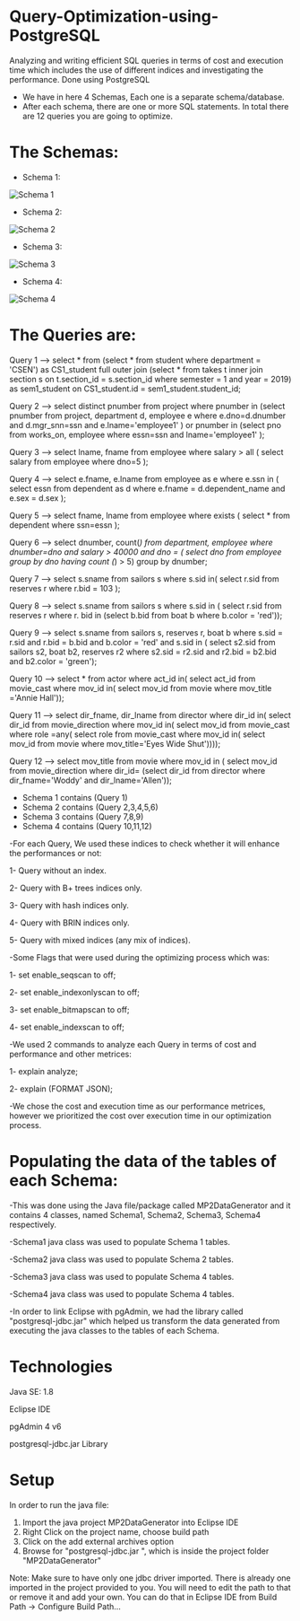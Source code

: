# Query-Optimization-using-PostgreSQL
Analyzing and writing efficient SQL queries in terms of cost and execution time which includes the use of different indices and investigating the performance. Done using PostgreSQL

* We have in here 4 Schemas, Each one is a separate schema/database.
* After each schema, there are one or more SQL statements. In total there are 12 queries you are going to optimize.

# The Schemas:

* Schema 1:

![Schema 1](https://user-images.githubusercontent.com/105018459/176202995-14647a64-a8d8-4606-a494-941ee735f9e8.PNG)



* Schema 2:

![Schema 2](https://user-images.githubusercontent.com/105018459/176203113-73713a97-fedc-46ac-8ac4-bd155179eecd.PNG)


* Schema 3:

![Schema 3](https://user-images.githubusercontent.com/105018459/176203161-1e8aed4e-228e-4a9d-8516-c9ac344b0304.PNG)


* Schema 4:

![Schema 4](https://user-images.githubusercontent.com/105018459/176203210-a24bf990-1c91-4074-a18f-a1f05d9c7c9c.PNG)




# The Queries are:
 
Query 1 -->  select * 
from (select * 
from student 
where 
department = 'CSEN') as CS1_student 
full outer join
(select * 
from takes t inner join section s 
on t.section_id = s.section_id 
where semester = 1 
and 
year = 2019) as sem1_student 
on CS1_student.id = sem1_student.student_id; 


Query 2 --> select distinct pnumber 
from project 
where pnumber in
(select pnumber 
from project, department d, employee e 
where e.dno=d.dnumber 
and 
 d.mgr_snn=ssn 
and 
 e.lname='employee1' ) 
or 
pnumber in
(select pno 
 from works_on, employee 
 where essn=ssn and lname='employee1' ); 

    
Query 3 --> select lname, fname 
from employee 
where salary > all ( 
select salary 
from employee 
where dno=5 );


Query 4 --> select e.fname, e.lname 
from employee as e 
where e.ssn in ( 
select essn 
from dependent as d 
where e.fname = d.dependent_name 
and 
e.sex = d.sex ); 


Query 5 --> select fname, lname 
from employee 
where exists ( select * 
 from dependent 
 where ssn=essn ); 
 
 
Query 6 --> select dnumber, count(*) 
from department, employee 
where dnumber=dno 
and 
salary > 40000 
and 
dno = ( 
 select dno 
 from employee 
 group by dno 
 having count (*) > 5) 
group by dnumber; 

Query 7 --> select s.sname 
from sailors s 
where 
s.sid in( select r.sid 
from reserves r 
where r.bid = 103 ); 


Query 8 --> select s.sname 
from sailors s 
where s.sid in ( select r.sid 
from reserves r 
where r. bid in (select b.bid 
from boat b 
where b.color = 'red'));


Query 9 --> select s.sname 
from sailors s, reserves r, boat b 
where 
s.sid = r.sid 
and 
r.bid = b.bid 
and 
b.color = 'red' 
and 
s.sid in ( select s2.sid 
from sailors s2, boat b2, reserves r2 
where s2.sid = r2.sid 
and 
r2.bid = b2.bid 
and 
b2.color = 'green');


Query 10 --> select * 
from actor 
where act_id in( 
select act_id 
from movie_cast 
where mov_id in( 
select mov_id 
from movie 
where mov_title ='Annie Hall'));


Query 11 --> select dir_fname, dir_lname 
from director 
where dir_id in( 
select dir_id 
from movie_direction 
where mov_id in( 
select mov_id 
from movie_cast 
where role =any( select role 
from movie_cast 
 where mov_id in( 
select mov_id 
from movie 
where
mov_title='Eyes 
Wide Shut')))); 


Query 12 --> select mov_title 
from movie 
where mov_id in ( 
select mov_id 
from movie_direction 
where dir_id= 
(select dir_id 
from director 
where dir_fname='Woddy' 
and 
dir_lname='Allen')); 

    

* Schema 1 contains (Query 1)
* Schema 2 contains (Query 2,3,4,5,6)
* Schema 3 contains (Query 7,8,9)
* Schema 4 contains (Query 10,11,12)




-For each Query, We used these indices to check whether it will enhance the performances or not:
 
 1- Query without an index.
 
 2- Query with B+ trees indices only.
 
 3- Query with hash indices only.
 
 4- Query with BRIN indices only.
 
 5- Query with mixed indices (any mix of indices).
 
 
-Some Flags that were used during the optimizing process which was:

1- set enable_seqscan to off;

2- set enable_indexonlyscan to off;

3- set enable_bitmapscan to off;

4- set enable_indexscan to off;



-We used 2 commands to analyze each Query in terms of cost and performance and other metrices:

1- explain analyze;

2- explain (FORMAT JSON);


-We chose the cost and execution time as our performance metrices, however we prioritized the cost over execution time in our optimization process.

 
# Populating the data of the tables of each Schema:
-This was done using the Java file/package called MP2DataGenerator and it contains 4 classes, named Schema1, Schema2, Schema3, Schema4 respectively.

-Schema1 java class was used to populate Schema 1 tables.

-Schema2 java class was used to populate Schema 2 tables.

-Schema3 java class was used to populate Schema 4 tables.

-Schema4 java class was used to populate Schema 4 tables.

-In order to link Eclipse with pgAdmin, we had the library called "postgresql-jdbc.jar" which helped us transform the data generated from executing the java classes to the tables of each Schema.


# Technologies

Java SE: 1.8

Eclipse IDE

pgAdmin 4 v6

postgresql-jdbc.jar Library


# Setup

In order to run the java file:
1. Import the java project MP2DataGenerator into Eclipse IDE 
2. Right Click on the project name, choose build path 
3. Click on the add external archives option 
4. Browse for "postgresql-jdbc.jar ", which is inside the project folder "MP2DataGenerator" 


Note: Make sure to have only one jdbc driver imported. There is already one imported in 
the project provided to you. You will need to edit the path to that or remove it and add 
your own. You can do that in Eclipse IDE from Build Path -> Configure Build Path... 

 
 
 
 
 
 
 
 
 
